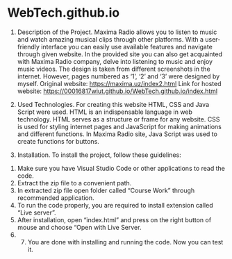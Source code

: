 # WebTech.github.io
1. Description of the Project.
Maxima Radio allows you to listen to music and watch amazing musical clips through other platforms. With a user-friendly interface you can easily use available features and navigate through given website. In the provided site you can also get acquainted with Maxima Radio company, delve into listening to music and enjoy music videos.
The design is taken from different screenshots in the internet. However, pages numbered as ‘1’, ‘2’ and ‘3’ were designed by myself.
Original website: https://maxima.uz/index2.html
Link for hosted website: https://00016817wiut.github.io/WebTech.github.io/index.html

2. Used Technologies.
For creating this website HTML, CSS and Java Script were used. HTML is an indispensable language in web technology. HTML serves as a structure or frame for any website. CSS is used for styling internet pages and JavaScript for making animations and different functions. In Maxima Radio site, Java Script was used to create functions for buttons.
3. Installation.
To install the project, follow these guidelines:
1) Make sure you have Visual Studio Code or other applications to read the code.
2) Extract the zip file to a convenient path.
4) In extracted zip file open folder called “Course Work” through recommended application. 
5) To run the code properly, you are required to install extension called “Live server”.
6) After installation, open “index.html” and press on the right button of mouse and choose “Open with Live Server.
7) 7) You are done with installing and running the code. Now you can test it.
